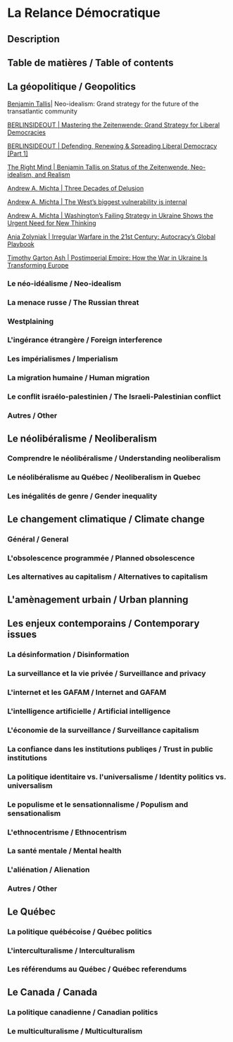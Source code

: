 # La Relance Démocratique

## Description

## Table de matières / Table of contents 

## La géopolitique / Geopolitics

[Benjamin Tallis](https://macdonaldlaurier.ca/neo-idealism-grand-strategy-for-the-future-of-the-transatlantic-community/)| Neo-idealism: Grand strategy for the future of the transatlantic community

[BERLINSIDEOUT | Mastering the Zeitenwende: Grand Strategy for Liberal Democracies](https://berlinsideout.podigee.io/4-mastering-the-zeitenwende)

[BERLINSIDEOUT | Defending, Renewing & Spreading Liberal Democracy [Part 1]](https://berlinsideout.podigee.io/7-defending-renewing-spreading-liberal-democracy-pt-1)

[The Right Mind | Benjamin Tallis on Status of the Zeitenwende, Neo-idealism, and Realism](https://www.youtube.com/watch?v=3CKmjw1gD40)

[Andrew A. Michta | Three Decades of Delusion](https://www.the-american-interest.com/2020/08/04/three-decades-of-delusion/)

[Andrew A. Michta | The West’s biggest vulnerability is internal](https://www.politico.eu/article/international-relations-america-washington-politics-western-society-democracy-war/)

[Andrew A. Michta | Washington’s Failing Strategy in Ukraine Shows the Urgent Need for New Thinking](https://www.youtube.com/watch?v=0HKWabJqCtg)

[Ania Zolyniak | Irregular Warfare in the 21st Century: Autocracy’s Global Playbook](https://irregularwarfare.org/articles/irregular-warfare-in-the-21st-century-autocracys-global-playbook/)

[Timothy Garton Ash | Postimperial Empire: How the War in Ukraine Is Transforming Europe](https://www.foreignaffairs.com/ukraine/europe-war-russia-postimperial-empire)

### Le néo-idéalisme / Neo-idealism

### La menace russe / The Russian threat

### Westplaining

### L'ingérance étrangère / Foreign interference

### Les impérialismes / Imperialism

### La migration humaine / Human migration

### Le conflit israélo-palestinien / The Israeli-Palestinian conflict

### Autres / Other

## Le néolibéralisme / Neoliberalism

### Comprendre le néolibéralisme / Understanding neoliberalism

### Le néolibéralisme au Québec / Neoliberalism in Quebec

### Les inégalités de genre / Gender inequality

## Le changement climatique / Climate change

### Général / General

### L'obsolescence programmée / Planned obsolescence

### Les alternatives au capitalism / Alternatives to capitalism

## L'amènagement urbain / Urban planning

## Les enjeux contemporains / Contemporary issues

### La désinformation / Disinformation

### La surveillance et la vie privée / Surveillance and privacy

### L'internet et les GAFAM / Internet and GAFAM

### L'intelligence artificielle / Artificial intelligence

### L'économie de la surveillance / Surveillance capitalism

### La confiance dans les institutions publiqes / Trust in public institutions

### La politique identitaire vs. l'universalisme / Identity politics vs. universalism

### Le populisme et le sensationnalisme / Populism and sensationalism

### L'ethnocentrisme / Ethnocentrism

### La santé mentale / Mental health

### L'aliénation / Alienation

### Autres / Other

## Le Québec

### La politique québécoise / Québec politics

### L'interculturalisme / Interculturalism

### Les référendums au Québec / Québec referendums

## Le Canada / Canada

### La politique canadienne / Canadian politics

### Le multiculturalisme / Multiculturalism

